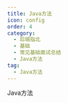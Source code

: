 ```yaml
---
title: Java方法
icon: config
order: 4
category:
  - 后端指北
  - 基础
  - 常见基础面试总结
  - Java方法
tag:
  - Java方法
---
```


Java方法